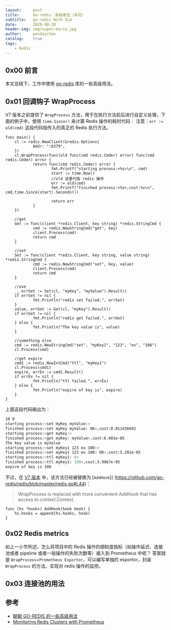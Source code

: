 ```yaml
---
layout:     post
title:      Go-redis：高级用法（未完）
subtitle:   go-redis With SLA
date:       2020-08-20
header-img: img/super-mario.jpg
author:     pandaychen
catalog:    true
tags:
    - Redis
---
```


##  0x00    前言
本文总结下，工作中使用 [go-redis](https://github.com/go-redis/redis) 库的一些高级用法。


##  0x01    回调钩子 WrapProcess
V7 版本之前提供了 `WrapProcess` 方法，用于在执行方法前后进行自定义处理，下面的例子中，使用 `time.Since()` 来计算 Redis 操作的耗时代码：
注意：`err := old(cmd)` 这段代码指传入的真正的 Redis 执行方法。

```golang
func main() {
	cl := redis.NewClient(&redis.Options{
			Addr: ":6379",
	})
	cl.WrapProcess(func(old func(cmd redis.Cmder) error) func(cmd redis.Cmder) error {
			return func(cmd redis.Cmder) error {
					fmt.Printf("starting process:<%s>\n", cmd)
					start := time.Now()
					//old 这里代指 redis 操作
					err := old(cmd)
					fmt.Printf("finished process:<%s>,cost:%v\n", cmd,time.Since(start).Seconds())

					return err
			}
	})

	//get
	Get := func(client *redis.Client, key string) *redis.StringCmd {
			cmd := redis.NewStringCmd("get", key)
			client.Process(cmd)
			return cmd
	}

	//set
	Set := func(client *redis.Client, key string, value string) *redis.StringCmd {
			cmd := redis.NewStringCmd("set", key, value)
			client.Process(cmd)
			return cmd
	}

	//use
	_, errSet := Set(cl, "myKey", "myValue").Result()
	if errSet != nil {
			fmt.Println("redis set failed.", errSet)
	}
	value, errGet := Get(cl, "myKey").Result()
	if errGet != nil {
			fmt.Println("redis get failed.", errGet)
	} else {
			fmt.Println("The key value is", value)
	}

	//something else
	cmd := redis.NewStringCmd("set", "myKey1", "123", "ex", "100")
	cl.Process(cmd)

	//get expire
	cmd1 := redis.NewIntCmd("ttl", "myKey1")
	cl.Process(cmd1)
	expire, errEx := cmd1.Result()
	if errEx != nil {
			fmt.Println("ttl failed.", errEx)
	} else {
			fmt.Println("expire of key is", expire)
	}
}
```

上面这段代码输出为：
```bash
10 0
starting process:<set myKey myValue:>
finished process:<set myKey myValue: OK>,cost:0.011436692
starting process:<get myKey:>
finished process:<get myKey: myValue>,cost:6.601e-05
The key value is myValue
starting process:<set myKey1 123 ex 100:>
finished process:<set myKey1 123 ex 100: OK>,cost:5.202e-05
starting process:<ttl myKey1: 0>
finished process:<ttl myKey1: 100>,cost:3.9867e-05
expire of key is 100
```


不过，在 [V7 版本](https://github.com/go-redis/redis/blob/736fa2865992feedee4f744ff3e6e5d2c27a17f3/CHANGELOG.md) 中，该方法已经被替换为 [`AddHook`](
(https://github.com/go-redis/redis/blob/master/redis.go#L44)：
>   WrapProcess is replaced with more convenient AddHook that has access to context.Context.

```golang
func (hs *hooks) AddHook(hook Hook) {
	hs.hooks = append(hs.hooks, hook)
}
```


##	0x02	Redis metrics
如上一小节所述，怎么将项目中的 Redis 操作的细粒度指标（如操作延迟、连接池或者 pipeline 或者一般操作的失败次数等）接入到 Prometheus 中呢？
答案就是 `WrapProcess`+`Prometheus Exportor`，可以编写单独的 exportor，封装 `WrapProcess` 的方法，实现对 redis 操作的监控。

##  0x03	连接池的用法



##	参考
-	[聊聊 GO-REDIS 的一些高级用法](http://vearne.cc/archives/1113)
-	[Monitoring Redis Clusters with Prometheus](https://www.metricfire.com/blog/monitoring-redis-clusters-with-prometheus/)